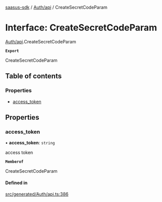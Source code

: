 [saasus-sdk](../README.md) / [Auth/api](../modules/Auth_api.md) / CreateSecretCodeParam

# Interface: CreateSecretCodeParam

[Auth/api](../modules/Auth_api.md).CreateSecretCodeParam

**`Export`**

CreateSecretCodeParam

## Table of contents

### Properties

- [access\_token](Auth_api.CreateSecretCodeParam.md#access_token)

## Properties

### access\_token

• **access\_token**: `string`

access token

**`Memberof`**

CreateSecretCodeParam

#### Defined in

[src/generated/Auth/api.ts:386](https://github.com/saasus-platform/saasus-sdk-javascript/blob/09ef427/src/generated/Auth/api.ts#L386)
